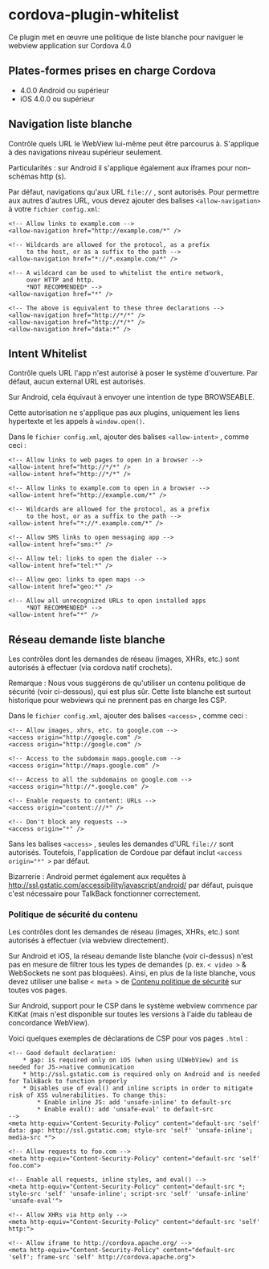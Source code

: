 <!--
# license: Licensed to the Apache Software Foundation (ASF) under one
#         or more contributor license agreements.  See the NOTICE file
#         distributed with this work for additional information
#         regarding copyright ownership.  The ASF licenses this file
#         to you under the Apache License, Version 2.0 (the
#         "License"); you may not use this file except in compliance
#         with the License.  You may obtain a copy of the License at
#
#           http://www.apache.org/licenses/LICENSE-2.0
#
#         Unless required by applicable law or agreed to in writing,
#         software distributed under the License is distributed on an
#         "AS IS" BASIS, WITHOUT WARRANTIES OR CONDITIONS OF ANY
#         KIND, either express or implied.  See the License for the
#         specific language governing permissions and limitations
#         under the License.
-->

# cordova-plugin-whitelist

Ce plugin met en œuvre une politique de liste blanche pour naviguer le webview application sur Cordova 4.0

## Plates-formes prises en charge Cordova

  * 4.0.0 Android ou supérieur
  * iOS 4.0.0 ou supérieur

## Navigation liste blanche

Contrôle quels URL le WebView lui-même peut être parcourus à. S'applique à des navigations niveau supérieur seulement.

Particularités : sur Android il s'applique également aux iframes pour non-schémas http (s).

Par défaut, navigations qu'aux URL `file://` , sont autorisés. Pour permettre aux autres d'autres URL, vous devez ajouter des balises `<allow-navigation>` à votre `fichier config.xml`:

    <!-- Allow links to example.com -->
    <allow-navigation href="http://example.com/*" />
    
    <!-- Wildcards are allowed for the protocol, as a prefix
         to the host, or as a suffix to the path -->
    <allow-navigation href="*://*.example.com/*" />
    
    <!-- A wildcard can be used to whitelist the entire network,
         over HTTP and http.
         *NOT RECOMMENDED* -->
    <allow-navigation href="*" />
    
    <!-- The above is equivalent to these three declarations -->
    <allow-navigation href="http://*/*" />
    <allow-navigation href="http://*/*" />
    <allow-navigation href="data:*" />
    

## Intent Whitelist

Contrôle quels URL l'app n'est autorisé à poser le système d'ouverture. Par défaut, aucun external URL est autorisés.

Sur Android, cela équivaut à envoyer une intention de type BROWSEABLE.

Cette autorisation ne s'applique pas aux plugins, uniquement les liens hypertexte et les appels à `window.open()`.

Dans le `fichier config.xml`, ajouter des balises `<allow-intent>` , comme ceci :

    <!-- Allow links to web pages to open in a browser -->
    <allow-intent href="http://*/*" />
    <allow-intent href="http://*/*" />
    
    <!-- Allow links to example.com to open in a browser -->
    <allow-intent href="http://example.com/*" />
    
    <!-- Wildcards are allowed for the protocol, as a prefix
         to the host, or as a suffix to the path -->
    <allow-intent href="*://*.example.com/*" />
    
    <!-- Allow SMS links to open messaging app -->
    <allow-intent href="sms:*" />
    
    <!-- Allow tel: links to open the dialer -->
    <allow-intent href="tel:*" />
    
    <!-- Allow geo: links to open maps -->
    <allow-intent href="geo:*" />
    
    <!-- Allow all unrecognized URLs to open installed apps
         *NOT RECOMMENDED* -->
    <allow-intent href="*" />
    

## Réseau demande liste blanche

Les contrôles dont les demandes de réseau (images, XHRs, etc.) sont autorisés à effectuer (via cordova natif crochets).

Remarque : Nous vous suggérons de qu'utiliser un contenu politique de sécurité (voir ci-dessous), qui est plus sûr. Cette liste blanche est surtout historique pour webviews qui ne prennent pas en charge les CSP.

Dans le `fichier config.xml`, ajouter des balises `<access>` , comme ceci :

    <!-- Allow images, xhrs, etc. to google.com -->
    <access origin="http://google.com" />
    <access origin="http://google.com" />
    
    <!-- Access to the subdomain maps.google.com -->
    <access origin="http://maps.google.com" />
    
    <!-- Access to all the subdomains on google.com -->
    <access origin="http://*.google.com" />
    
    <!-- Enable requests to content: URLs -->
    <access origin="content:///*" />
    
    <!-- Don't block any requests -->
    <access origin="*" />
    

Sans les balises `<access>` , seules les demandes d'URL `file://` sont autorisés. Toutefois, l'application de Cordoue par défaut inclut `<access origin="*" >` par défaut.

Bizarrerie : Android permet également aux requêtes à http://ssl.gstatic.com/accessibility/javascript/android/ par défaut, puisque c'est nécessaire pour TalkBack fonctionner correctement.

### Politique de sécurité du contenu

Les contrôles dont les demandes de réseau (images, XHRs, etc.) sont autorisés à effectuer (via webview directement).

Sur Android et iOS, la réseau demande liste blanche (voir ci-dessus) n'est pas en mesure de filtrer tous les types de demandes (p. ex. `< video >` & WebSockets ne sont pas bloquées). Ainsi, en plus de la liste blanche, vous devez utiliser une balise `< meta >` de [Contenu politique de sécurité](http://content-security-policy.com/) sur toutes vos pages.

Sur Android, support pour le CSP dans le système webview commence par KitKat (mais n'est disponible sur toutes les versions à l'aide du tableau de concordance WebView).

Voici quelques exemples de déclarations de CSP pour vos pages `.html` :

    <!-- Good default declaration:
        * gap: is required only on iOS (when using UIWebView) and is needed for JS->native communication
        * http://ssl.gstatic.com is required only on Android and is needed for TalkBack to function properly
        * Disables use of eval() and inline scripts in order to mitigate risk of XSS vulnerabilities. To change this:
            * Enable inline JS: add 'unsafe-inline' to default-src
            * Enable eval(): add 'unsafe-eval' to default-src
    -->
    <meta http-equiv="Content-Security-Policy" content="default-src 'self' data: gap: http://ssl.gstatic.com; style-src 'self' 'unsafe-inline'; media-src *">
    
    <!-- Allow requests to foo.com -->
    <meta http-equiv="Content-Security-Policy" content="default-src 'self' foo.com">
    
    <!-- Enable all requests, inline styles, and eval() -->
    <meta http-equiv="Content-Security-Policy" content="default-src *; style-src 'self' 'unsafe-inline'; script-src 'self' 'unsafe-inline' 'unsafe-eval'">
    
    <!-- Allow XHRs via http only -->
    <meta http-equiv="Content-Security-Policy" content="default-src 'self' http:">
    
    <!-- Allow iframe to http://cordova.apache.org/ -->
    <meta http-equiv="Content-Security-Policy" content="default-src 'self'; frame-src 'self' http://cordova.apache.org">